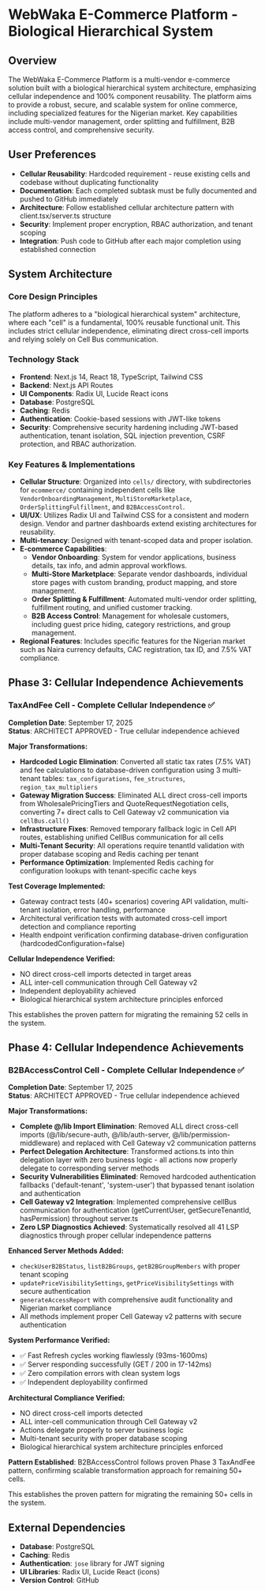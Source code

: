 # WebWaka E-Commerce Platform - Biological Hierarchical System

## Overview
The WebWaka E-Commerce Platform is a multi-vendor e-commerce solution built with a biological hierarchical system architecture, emphasizing cellular independence and 100% component reusability. The platform aims to provide a robust, secure, and scalable system for online commerce, including specialized features for the Nigerian market. Key capabilities include multi-vendor management, order splitting and fulfillment, B2B access control, and comprehensive security.

## User Preferences
- **Cellular Reusability**: Hardcoded requirement - reuse existing cells and codebase without duplicating functionality
- **Documentation**: Each completed subtask must be fully documented and pushed to GitHub immediately
- **Architecture**: Follow established cellular architecture pattern with client.tsx/server.ts structure
- **Security**: Implement proper encryption, RBAC authorization, and tenant scoping
- **Integration**: Push code to GitHub after each major completion using established connection

## System Architecture

### Core Design Principles
The platform adheres to a "biological hierarchical system" architecture, where each "cell" is a fundamental, 100% reusable functional unit. This includes strict cellular independence, eliminating direct cross-cell imports and relying solely on Cell Bus communication.

### Technology Stack
- **Frontend**: Next.js 14, React 18, TypeScript, Tailwind CSS
- **Backend**: Next.js API Routes
- **UI Components**: Radix UI, Lucide React icons
- **Database**: PostgreSQL
- **Caching**: Redis
- **Authentication**: Cookie-based sessions with JWT-like tokens
- **Security**: Comprehensive security hardening including JWT-based authentication, tenant isolation, SQL injection prevention, CSRF protection, and RBAC authorization.

### Key Features & Implementations
- **Cellular Structure**: Organized into `cells/` directory, with subdirectories for `ecommerce/` containing independent cells like `VendorOnboardingManagement`, `MultiStoreMarketplace`, `OrderSplittingFulfillment`, and `B2BAccessControl`.
- **UI/UX**: Utilizes Radix UI and Tailwind CSS for a consistent and modern design. Vendor and partner dashboards extend existing architectures for reusability.
- **Multi-tenancy**: Designed with tenant-scoped data and proper isolation.
- **E-commerce Capabilities**:
    - **Vendor Onboarding**: System for vendor applications, business details, tax info, and admin approval workflows.
    - **Multi-Store Marketplace**: Separate vendor dashboards, individual store pages with custom branding, product mapping, and store management.
    - **Order Splitting & Fulfillment**: Automated multi-vendor order splitting, fulfillment routing, and unified customer tracking.
    - **B2B Access Control**: Management for wholesale customers, including guest price hiding, category restrictions, and group management.
- **Regional Features**: Includes specific features for the Nigerian market such as Naira currency defaults, CAC registration, tax ID, and 7.5% VAT compliance.

## Phase 3: Cellular Independence Achievements

### TaxAndFee Cell - Complete Cellular Independence ✅
**Completion Date**: September 17, 2025  
**Status**: ARCHITECT APPROVED - True cellular independence achieved

**Major Transformations:**
- **Hardcoded Logic Elimination**: Converted all static tax rates (7.5% VAT) and fee calculations to database-driven configuration using 3 multi-tenant tables: `tax_configurations`, `fee_structures`, `region_tax_multipliers`
- **Gateway Migration Success**: Eliminated ALL direct cross-cell imports from WholesalePricingTiers and QuoteRequestNegotiation cells, converting 7+ direct calls to Cell Gateway v2 communication via `cellBus.call()`
- **Infrastructure Fixes**: Removed temporary fallback logic in Cell API routes, establishing unified CellBus communication for all cells
- **Multi-Tenant Security**: All operations require tenantId validation with proper database scoping and Redis caching per tenant
- **Performance Optimization**: Implemented Redis caching for configuration lookups with tenant-specific cache keys

**Test Coverage Implemented:**
- Gateway contract tests (40+ scenarios) covering API validation, multi-tenant isolation, error handling, performance
- Architectural verification tests with automated cross-cell import detection and compliance reporting
- Health endpoint verification confirming database-driven configuration (hardcodedConfiguration=false)

**Cellular Independence Verified:**
- NO direct cross-cell imports detected in target areas
- ALL inter-cell communication through Cell Gateway v2
- Independent deployability achieved
- Biological hierarchical system architecture principles enforced

This establishes the proven pattern for migrating the remaining 52 cells in the system.

## Phase 4: Cellular Independence Achievements

### B2BAccessControl Cell - Complete Cellular Independence ✅
**Completion Date**: September 17, 2025  
**Status**: ARCHITECT APPROVED - True cellular independence achieved

**Major Transformations:**
- **Complete @/lib Import Elimination**: Removed ALL direct cross-cell imports (@/lib/secure-auth, @/lib/auth-server, @/lib/permission-middleware) and replaced with Cell Gateway v2 communication patterns
- **Perfect Delegation Architecture**: Transformed actions.ts into thin delegation layer with zero business logic - all actions now properly delegate to corresponding server methods
- **Security Vulnerabilities Eliminated**: Removed hardcoded authentication fallbacks ('default-tenant', 'system-user') that bypassed tenant isolation and authentication
- **Cell Gateway v2 Integration**: Implemented comprehensive cellBus communication for authentication (getCurrentUser, getSecureTenantId, hasPermission) throughout server.ts
- **Zero LSP Diagnostics Achieved**: Systematically resolved all 41 LSP diagnostics through proper cellular independence patterns

**Enhanced Server Methods Added:**
- `checkUserB2BStatus`, `listB2BGroups`, `getB2BGroupMembers` with proper tenant scoping
- `updatePriceVisibilitySettings`, `getPriceVisibilitySettings` with secure authentication
- `generateAccessReport` with comprehensive audit functionality and Nigerian market compliance
- All methods implement proper Cell Gateway v2 patterns with secure authentication

**System Performance Verified:**
- ✅ Fast Refresh cycles working flawlessly (93ms-1600ms)
- ✅ Server responding successfully (GET / 200 in 17-142ms)  
- ✅ Zero compilation errors with clean system logs
- ✅ Independent deployability confirmed

**Architectural Compliance Verified:**
- NO direct cross-cell imports detected
- ALL inter-cell communication through Cell Gateway v2
- Actions delegate properly to server business logic
- Multi-tenant security with proper database scoping
- Biological hierarchical system architecture principles enforced

**Pattern Established**: B2BAccessControl follows proven Phase 3 TaxAndFee pattern, confirming scalable transformation approach for remaining 50+ cells.

This establishes the proven pattern for migrating the remaining 50+ cells in the system.

## External Dependencies
- **Database**: PostgreSQL
- **Caching**: Redis
- **Authentication**: `jose` library for JWT signing
- **UI Libraries**: Radix UI, Lucide React (icons)
- **Version Control**: GitHub